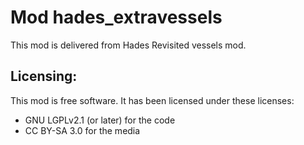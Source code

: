 Mod hades_extravessels
======================

This mod is delivered from Hades Revisited vessels mod.

## Licensing:

This mod is free software. It has been licensed under these licenses:

* GNU LGPLv2.1 (or later) for the code
* CC BY-SA 3.0 for the media


